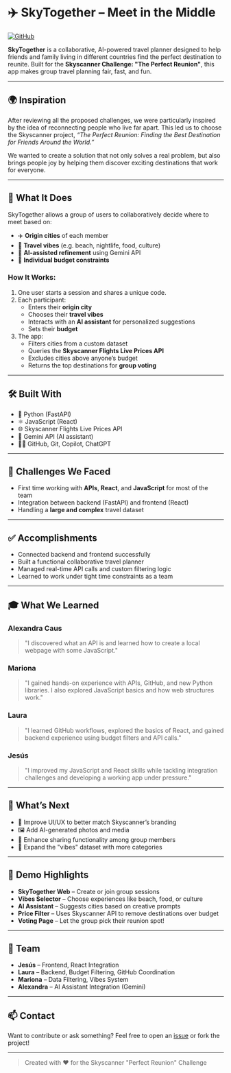 # ✈️ SkyTogether – Meet in the Middle

[![GitHub](https://img.shields.io/badge/repo-Skyscanner-blue?logo=github)](https://github.com/lauraloops/Skyscanner/tree/main)

**SkyTogether** is a collaborative, AI-powered travel planner designed to help friends and family living in different countries find the perfect destination to reunite. Built for the **Skyscanner Challenge: "The Perfect Reunion"**, this app makes group travel planning fair, fast, and fun.

---

## 🌍 Inspiration

After reviewing all the proposed challenges, we were particularly inspired by the idea of reconnecting people who live far apart. This led us to choose the Skyscanner project, *“The Perfect Reunion: Finding the Best Destination for Friends Around the World.”*

We wanted to create a solution that not only solves a real problem, but also brings people joy by helping them discover exciting destinations that work for everyone.

---

## 🚀 What It Does

SkyTogether allows a group of users to collaboratively decide where to meet based on:

- ✈️ **Origin cities** of each member  
- 🎯 **Travel vibes** (e.g. beach, nightlife, food, culture)  
- 🤖 **AI-assisted refinement** using Gemini API  
- 💸 **Individual budget constraints**

### How It Works:
1. One user starts a session and shares a unique code.
2. Each participant:
   - Enters their **origin city**
   - Chooses their **travel vibes**
   - Interacts with an **AI assistant** for personalized suggestions
   - Sets their **budget**
3. The app:
   - Filters cities from a custom dataset
   - Queries the **Skyscanner Flights Live Prices API**
   - Excludes cities above anyone’s budget
   - Returns the top destinations for **group voting**

---

## 🛠️ Built With

- 🐍 Python (FastAPI)
- ⚛️ JavaScript (React)
- 🌐 Skyscanner Flights Live Prices API
- 🤖 Gemini API (AI assistant)
- 🧑‍💻 GitHub, Git, Copilot, ChatGPT

---

## 🧗 Challenges We Faced

- First time working with **APIs**, **React**, and **JavaScript** for most of the team
- Integration between backend (FastAPI) and frontend (React)
- Handling a **large and complex** travel dataset

---

## ✅ Accomplishments

- Connected backend and frontend successfully  
- Built a functional collaborative travel planner  
- Managed real-time API calls and custom filtering logic  
- Learned to work under tight time constraints as a team

---

## 🎓 What We Learned

### Alexandra Caus
> "I discovered what an API is and learned how to create a local webpage with some JavaScript."

### Mariona
> "I gained hands-on experience with APIs, GitHub, and new Python libraries. I also explored JavaScript basics and how web structures work."

### Laura
> "I learned GitHub workflows, explored the basics of React, and gained backend experience using budget filters and API calls."

### Jesús
> "I improved my JavaScript and React skills while tackling integration challenges and developing a working app under pressure."

---

## 🔮 What’s Next

- 🎨 Improve UI/UX to better match Skyscanner’s branding  
- 🖼️ Add AI-generated photos and media  
- 🔗 Enhance sharing functionality among group members  
- 🌆 Expand the "vibes" dataset with more categories

---

## 👀 Demo Highlights

- **SkyTogether Web** – Create or join group sessions  
- **Vibes Selector** – Choose experiences like beach, food, or culture  
- **AI Assistant** – Suggests cities based on creative prompts  
- **Price Filter** – Uses Skyscanner API to remove destinations over budget  
- **Voting Page** – Let the group pick their reunion spot!

---

## 👥 Team

- **Jesús** – Frontend, React Integration  
- **Laura** – Backend, Budget Filtering, GitHub Coordination  
- **Mariona** – Data Filtering, Vibes System  
- **Alexandra** – AI Assistant Integration (Gemini)

---

## 📫 Contact

Want to contribute or ask something? Feel free to open an [issue](https://github.com/lauraloops/Skyscanner/issues) or fork the project!

---

> Created with ❤️ for the Skyscanner "Perfect Reunion" Challenge

